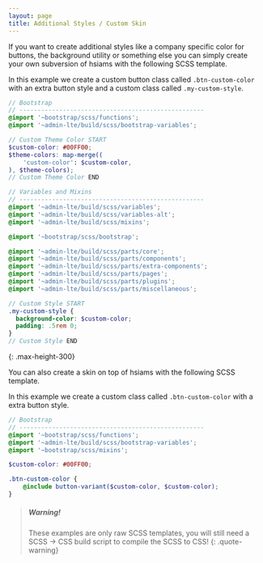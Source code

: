 ```yaml
---
layout: page
title: Additional Styles / Custom Skin
---
```


If you want to create additional styles like a company specific color for buttons, the background utility or something else you can simply create your own subversion of hsiams with the following SCSS template.

In this example we create a custom button class called `.btn-custom-color` with an extra button style and a custom class called `.my-custom-style`.

```scss
// Bootstrap
// ---------------------------------------------------
@import '~bootstrap/scss/functions';
@import '~admin-lte/build/scss/bootstrap-variables';

// Custom Theme Color START
$custom-color: #00FF00;
$theme-colors: map-merge((
    'custom-color': $custom-color,
), $theme-colors);
// Custom Theme Color END

// Variables and Mixins
// ---------------------------------------------------
@import '~admin-lte/build/scss/variables';
@import '~admin-lte/build/scss/variables-alt';
@import '~admin-lte/build/scss/mixins';

@import '~bootstrap/scss/bootstrap';

@import '~admin-lte/build/scss/parts/core';
@import '~admin-lte/build/scss/parts/components';
@import '~admin-lte/build/scss/parts/extra-components';
@import '~admin-lte/build/scss/parts/pages';
@import '~admin-lte/build/scss/parts/plugins';
@import '~admin-lte/build/scss/parts/miscellaneous';

// Custom Style START
.my-custom-style {
  background-color: $custom-color;
  padding: .5rem 0;
}
// Custom Style END
```
{: .max-height-300}

You can also create a skin on top of hsiams with the following SCSS template.

In this example we create a custom class called `.btn-custom-color` with a extra button style.

```scss
// Bootstrap
// ---------------------------------------------------
@import '~bootstrap/scss/functions';
@import '~admin-lte/build/scss/bootstrap-variables';
@import '~bootstrap/scss/mixins';

$custom-color: #00FF00;

.btn-custom-color {
    @include button-variant($custom-color, $custom-color);
}
```


> ##### Warning!
> These examples are only raw SCSS templates, you will still need a SCSS -> CSS build script to compile the SCSS to CSS!
{: .quote-warning}
